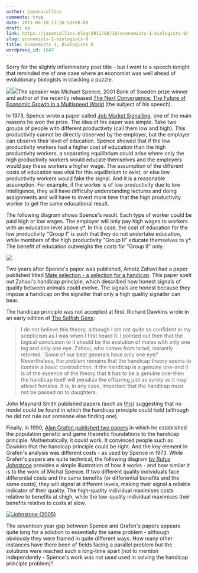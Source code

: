 ```yaml
---
author: jasonacollins
comments: true
date: 2011-08-18 11:36:53+00:00
draft: no
link: https://jasoncollins.blog/2011/08/18/economists-1-biologists-0/
slug: economists-1-biologists-0
title: Economists 1, Biologists 0
wordpress_id: 1647
---
```


Sorry for the slightly inflammatory post title - but I went to a speech tonight that reminded me of one case where an economist was well ahead of evolutionary biologists in cracking a puzzle.

[![](//ws-na.amazon-adsystem.com/widgets/q?_encoding=UTF8&ASIN=1250007704&Format=_SL250_&ID=AsinImage&MarketPlace=US&ServiceVersion=20070822&WS=1&tag=evolvieconom-20)](https://www.amazon.com/Next-Convergence-Future-Economic-Multispeed/dp/1250007704/ref=as_li_ss_il?s=books&ie=UTF8&qid=1521246282&sr=1-1&keywords=spence+the+next+convergence&linkCode=li3&tag=evolvieconom-20&linkId=0ff1a3080ce60f17180a825da5b78e5d)![](https://ir-na.amazon-adsystem.com/e/ir?t=evolvieconom-20&l=li3&o=1&a=1250007704)The speaker was Michael Spence, 2001 Bank of Sweden prize winner and author of the recently released [The Next Convergence: The Future of Economic Growth in a Multispeed World](http://amzn.to/2G1zlzW) (the subject of his speech).

In 1973, Spence wrote a paper called [Job Market Signalling](http://www.jstor.org/stable/1882010), one of the main reasons he won the prize. The idea of his paper was simple. Take two groups of people with different productivity (call them low and high). This productivity cannot be directly observed by the employer, but the employer can observe their level of education. Spence showed that if the low productivity workers had a higher cost of education than the high productivity workers, a separating equilibrium could arise where only the high productivity workers would educate themselves and the employers would pay these workers a higher wage. The assumption of the different costs of education was vital for this equilibrium to exist, or else low productivity workers would fake the signal. And it is a reasonable assumption. For example, if the worker is of low productivity due to low intelligence, they will have difficulty understanding lectures and doing assignments and will have to invest more time that the high productivity worker to get the same educational result.

The following diagram shows Spence's result. Each type of worker could be paid high or low wages. The employer will only pay high wages to workers with an education level above y*. In this case, the cost of education for the low productivity "Group I" is such that they do not undertake education, while members of the high productivity "Group II" educate themselves to y*. The benefit of education outweighs the costs for "Group II" only.

[![](https://jasonallancollins.files.wordpress.com/2011/08/spence-1973-e1313413554449.png)](https://jasoncollins.blog/wp-content/uploads/2011/08/Spence-1973.png)

Two years after Spence's paper was published, Amotz Zahavi had a paper published titled [Mate selection - a selection for a handicap](http://dx.doi.org/10.1016/0022-5193(75)90111-3). This paper spelt out Zahavi's handicap principle, which described how honest signals of quality between animals could evolve. The signals are honest because they impose a handicap on the signaller that only a high quality signaller can bear.

The handicap principle was not accepted at first. Richard Dawkins wrote in an early edition of [The Selfish Gene](http://amzn.to/2pkUZ8E):


<blockquote>I do not believe this theory, although I am not quite so confident in my scepticism as I was when I first heard it. I pointed out then that the logical conclusion to it should be the evolution of males with only one leg and only one eye. Zahavi, who comes from Israel, instantly retorted: 'Some of our best generals have only one eye!' Nevertheless, the problem remains that the handicap theory seems to contain a basic contradiction. If the handicap is a genuine one-and it is of the essence of the theory that it has to be a genuine one-then the handicap itself will penalize the offspring just as surely as it may attract females. It is, in any case, important that the handicap must not be passed on to daughters.</blockquote>


John Maynard Smith published papers (such as [this](http://dx.doi.org/10.1016/S0022-5193(76)80016-1)) suggesting that no model could be found in which the handicap principle could hold (although he did not rule out someone else finding one).

Finally, in 1990, [Alan Grafen published two papers](https://jasoncollins.blog/2011/01/conspicuous-consumption-as-a-handicap/) in which he established the population genetic and game theoretic foundations to the handicap principle. Mathematically, it could work. It convinced people such as Dawkins that the handicap principle could be right. And the key element in Grafen's analysis was different costs - as used by Spence in 1973. While Grafen's papers are quite technical, the following diagram [by Rufus Johnstone](http://amzn.to/2DCwDMc) provides a simple illustration of how it works - and how similar it is to the work of Michal Spence. If two different quality individuals face differential costs and the same benefits (or differential benefits and the same costs), they will signal at different levels, making their signal a reliable indicator of their quality. The high-quality individual maximises costs relative to benefits at shigh, while the low-quality individual maximises their benefits relative to costs at slow.

[![Johnstone (2005)](https://jasonallancollins.files.wordpress.com/2011/08/johnstone-2005-e1313732518262.png?w=300)](https://jasonallancollins.files.wordpress.com/2011/08/johnstone-2005-e1313732518262.png)

The seventeen year gap between Spence and Grafen's papers appears quite long for a solution to essentially the same problem - although obviously they were framed in quite different ways. How many other instances have there been of fields facing a parallel problem but the solutions were reached such a long-time apart (not to mention independently - Spence's work was not used used in solving the handicap principle problem)?
